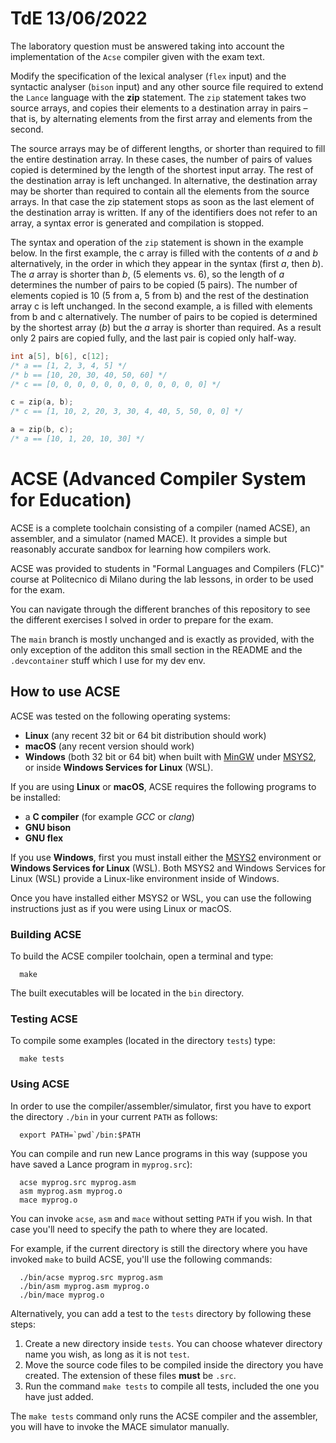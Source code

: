 # TdE 13/06/2022

The laboratory question must be answered taking into account the implementation of the `Acse`
compiler given with the exam text.

Modify the specification of the lexical analyser (`flex` input) and the syntactic analyser (`bison`
input) and any other source file required to extend the `Lance` language with the __zip__ statement. The
`zip` statement takes two source arrays, and copies their elements to a destination array in pairs – that
is, by alternating elements from the first array and elements from the second.

The source arrays may be of different lengths, or shorter than required to fill the entire destination
array. In these cases, the number of pairs of values copied is determined by the length of the shortest
input array. The rest of the destination array is left unchanged. In alternative, the destination array
may be shorter than required to contain all the elements from the source arrays. In that case the zip
statement stops as soon as the last element of the destination array is written. If any of the identifiers
does not refer to an array, a syntax error is generated and compilation is stopped.

The syntax and operation of the `zip` statement is shown in the example below. In the first example,
the c array is filled with the contents of _a_ and _b_ alternatively, in the order in which they appear in the
syntax (first _a_, then _b_). The _a_ array is shorter than _b_, (5 elements vs. 6), so the length of _a_ determines
the number of pairs to be copied (5 pairs). The number of elements copied is 10 (5 from a, 5 from b)
and the rest of the destination array c is left unchanged. In the second example, a is filled with elements
from b and c alternatively. The number of pairs to be copied is determined by the shortest array (_b_) but
the _a_ array is shorter than required. As a result only 2 pairs are copied fully, and the last pair is copied
only half-way.
```c
int a[5], b[6], c[12];
/* a == [1, 2, 3, 4, 5] */
/* b == [10, 20, 30, 40, 50, 60] */
/* c == [0, 0, 0, 0, 0, 0, 0, 0, 0, 0, 0, 0] */

c = zip(a, b);
/* c == [1, 10, 2, 20, 3, 30, 4, 40, 5, 50, 0, 0] */

a = zip(b, c);
/* a == [10, 1, 20, 10, 30] */
```

# ACSE (Advanced Compiler System for Education)

ACSE is a complete toolchain consisting of a compiler (named ACSE), an
assembler, and a simulator (named MACE). It provides a simple but reasonably
accurate sandbox for learning how compilers work.

ACSE was provided to students in "Formal Languages and Compilers (FLC)" course 
at Politecnico di Milano during the lab lessons, in order to be used
for the exam.

You can navigate through the different branches of this repository to see the 
different exercises I solved in order to prepare for the exam.

The `main` branch is mostly unchanged and is exactly as provided, with the only
exception of the additon this small section in the README and the `.devcontainer`
stuff which I use for my dev env.

## How to use ACSE

ACSE was tested on the following operating systems:

- **Linux** (any recent 32 bit or 64 bit distribution should work)
- **macOS** (any recent version should work)
- **Windows** (both 32 bit or 64 bit) when built with
  [MinGW](http://www.mingw.org) under [MSYS2](https://www.msys2.org), or inside
  **Windows Services for Linux** (WSL).

If you are using **Linux** or **macOS**, ACSE requires the following programs
to be installed:

- a **C compiler** (for example *GCC* or *clang*)
- **GNU bison**
- **GNU flex**

If you use **Windows**, first you must install either the
[MSYS2](https://www.msys2.org) environment or **Windows Services for Linux**
(WSL). Both MSYS2 and Windows Services for Linux (WSL) provide a Linux-like
environment inside of Windows.

Once you have installed either MSYS2 or WSL, you can use the following
instructions just as if you were using Linux or macOS.

### Building ACSE

To build the ACSE compiler toolchain, open a terminal and type:

      make

The built executables will be located in the `bin` directory.

### Testing ACSE

To compile some examples (located in the directory `tests`) type:

      make tests

### Using ACSE

In order to use the compiler/assembler/simulator, first you have
to export the directory `./bin` in your current `PATH` as follows:

      export PATH=`pwd`/bin:$PATH

You can compile and run new Lance programs in this way (suppose you
have saved a Lance program in `myprog.src`):

      acse myprog.src myprog.asm
      asm myprog.asm myprog.o
      mace myprog.o

You can invoke `acse`, `asm` and `mace` without setting `PATH` if you wish. In
that case you'll need to specify the path to where they are located.

For example, if the current directory is still the directory where you have
invoked `make` to build ACSE, you'll use the following commands:

      ./bin/acse myprog.src myprog.asm
      ./bin/asm myprog.asm myprog.o
      ./bin/mace myprog.o

Alternatively, you can add a test to the `tests` directory by following these
steps:

1. Create a new directory inside `tests`. You can choose whatever directory
   name you wish, as long as it is not `test`.
2. Move the source code files to be compiled inside the directory you have
   created. The extension of these files **must** be `.src`.
3. Run the command `make tests` to compile all tests, included the one you have
   just added.
   
The `make tests` command only runs the ACSE compiler and the assembler, you
will have to invoke the MACE simulator manually.
